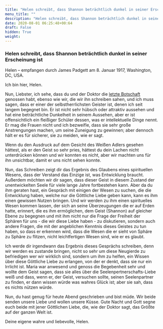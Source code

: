 ```yaml
---
title: "Helen schreibt, dass Shannon beträchtlich dunkel in seiner Erscheinung ist"
menu_title: ""
description: "Helen schreibt, dass Shannon beträchtlich dunkel in seiner Erscheinung ist"
date: 2020-08-01 06:25:48+00:64
draft: False
hidden: True
weight:
---
```

### Helen schreibt, dass Shannon beträchtlich dunkel in seiner Erscheinung ist

Helen – empfangen durch James Padgett am 8. Januar 1917, Washington, DC, USA.

Ich bin hier, Helen.

Nun, Liebster, ich sehe, dass du und der Doktor die [letzte Botschaft](/padgett-botschaften/padgett-botschaften-in-reihenfolge-des-datums/padgett-botschaften-1917/samuel-p-shannon-ein-selbstherrliches-spirituelles-wesen-aus-der-zweiten-sphaere-gibt-seinen-rat-jep-samual-shannon-8-januar-1917/) genossen habt, ebenso wie wir, die wir ihn schreiben sahen, und ich muss sagen, dass er einer der selbstherrlichsten Geister ist, denen ich seit langem begegnet bin. Er ist nicht sehr hübsch oder attraktiv aussehen und hat eine beträchtliche Dunkelheit in seinem Aussehen, aber er ist offensichtlich ein fleißiger Schüler dessen, was er intellektuelle Dinge nennt. Er mag die Frauen nicht und ich bezweifle, dass sie sehr große Anstrengungen machen, um seine Zuneigung zu gewinnen; aber dennoch hält er es für sicherer, sie zu meiden, wie er sagt.  

Wenn du den Ausdruck auf dem Gesicht des Weißen Adlers gesehen hättest, als er den Geist so sehr pries, hättest du dein Lachen nicht unterdrücken können und wir konnten es nicht, aber wir machten uns für ihn unsichtbar, damit er uns nicht sehen konnte.  

Nun, das Schreiben zeigt dir das Ergebnis des Glaubens eines spirituellen Wesens, dass der Verstand das Einzige ist, was Entwicklung braucht. Außerdem möchten wir dir sagen, dass dieser Geist in diesem Zustand der unentwickelten Seele für viele lange Jahre fortbestehen kann. Aber da du ihm geraten hast, ein Gespräch mit einigen der Wesen zu suchen, die die Entwicklung haben, welche nur die Göttliche Liebe geben kann, kann es ihm einen gewissen Nutzen bringen. Und wir werden zu ihm einen spirituelles Wesen kommen lassen, der sich an seine Überzeugungen die er auf Erden hatte, erinnert, die es ihm ermöglichen, dem Geist (Shannon) auf gleicher Ebene zu begegnen und mit ihm nicht nur die Frage der Freiheit der Sphären für uns - die wir diese Liebe haben - zu diskutieren, sondern auch andere Fragen, die mit der angeblichen Kenntnis dieses Geistes zu tun haben, so dass er erkennen wird, dass die Wesen die er sieht von Sphäre zu Sphäre zu flitzen, nicht  leichtfertigen Wesen sind, wie er es glaubt.

Ich werde dir irgendwann das Ergebnis dieses Gesprächs schreiben, denn wir werden es zustande bringen, nicht so sehr um diese Neugierde zu befriedigen wer wir wirklich sind, sondern um ihm zu helfen, ein Wissen über diese Göttliche Liebe zu erlangen, von der er denkt, dass sie nur ein Irrlicht ist. Maria war anwesend und genoss die Begebenheit sehr und wollte dem Geist sagen, dass sie alles über die Seelenpertnerschafts-Liebe weiß und dass, wenn er, der Geist, versuchen sollte, seinen Seelenpartner zu finden, er dann wissen würde was wahres Glück ist; aber sie sah, dass es nichts nützen würde.

Nun, du hast genug für heute Abend geschrieben und bist müde. Wir beide senden unsere Liebe und wollen unsere Küsse. Gute Nacht und Gott segne euch beide mit jener Göttlichen Liebe, die, wie der Doktor sagt, das Größte auf der ganzen Welt ist.

Deine eigene wahre und liebevolle, Helen.
